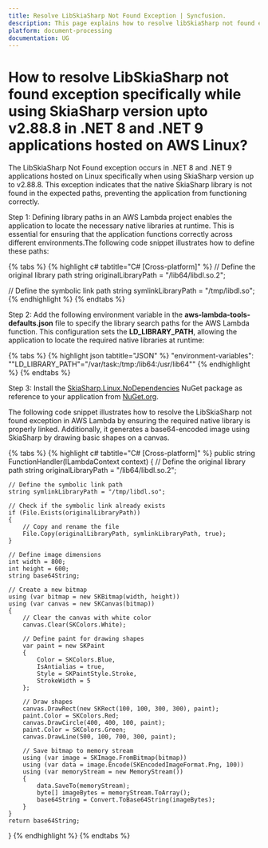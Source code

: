 ```yaml
---
title: Resolve LibSkiaSharp Not Found Exception | Syncfusion.
description: This page explains how to resolve libSkiaSharp not found exception in .NET 8 and .NET 9 on Linux using SkiaSharp version upto v2.88.8 on AWS.
platform: document-processing
documentation: UG
---
```


# How to resolve LibSkiaSharp not found exception specifically while using SkiaSharp version upto v2.88.8 in .NET 8 and .NET 9 applications hosted on AWS Linux?

The LibSkiaSharp Not Found exception occurs in .NET 8 and .NET 9 applications hosted on Linux specifically when using SkiaSharp version up to v2.88.8. This exception indicates that the native SkiaSharp library is not found in the expected paths, preventing the application from functioning correctly.

Step 1: Defining library paths in an AWS Lambda project enables the application to locate the necessary native libraries at runtime. This is essential for ensuring that the application functions correctly across different environments.The following code snippet illustrates how to define these paths:

{% tabs %}
{% highlight c# tabtitle="C# [Cross-platform]" %}
// Define the original library path
string originalLibraryPath = "/lib64/libdl.so.2";

// Define the symbolic link path
string symlinkLibraryPath = "/tmp/libdl.so"; 
{% endhighlight %}
{% endtabs %}

Step 2: Add the following environment variable in the **aws-lambda-tools-defaults.json** file to specify the library search paths for the AWS Lambda function. This configuration sets the **LD_LIBRARY_PATH**, allowing the application to locate the required native libraries at runtime:

{% tabs %}
{% highlight json tabtitle="JSON" %}
"environment-variables": "\"LD_LIBRARY_PATH\"=\"/var/task:/tmp:/lib64:/usr/lib64\""
{% endhighlight %}
{% endtabs %}

Step 3: Install the [SkiaSharp.Linux.NoDependencies](https://www.nuget.org/packages/SkiaSharp.NativeAssets.Linux.NoDependencies) NuGet package as reference to your application from [NuGet.org](https://www.nuget.org).

The following code snippet illustrates how to resolve the LibSkiaSharp not found exception in AWS Lambda by ensuring the required native library is properly linked. Additionally, it generates a base64-encoded image using SkiaSharp by drawing basic shapes on a canvas.

{% tabs %}
{% highlight c# tabtitle="C# [Cross-platform]" %}
public string FunctionHandler(ILambdaContext context)
{
    // Define the original library path
    string originalLibraryPath = "/lib64/libdl.so.2";

    // Define the symbolic link path
    string symlinkLibraryPath = "/tmp/libdl.so"; 

    // Check if the symbolic link already exists
    if (File.Exists(originalLibraryPath))
    {
        // Copy and rename the file
        File.Copy(originalLibraryPath, symlinkLibraryPath, true);
    }

    // Define image dimensions
    int width = 800;
    int height = 600;
    string base64String;

    // Create a new bitmap
    using (var bitmap = new SKBitmap(width, height))
    using (var canvas = new SKCanvas(bitmap))
    {
        // Clear the canvas with white color
        canvas.Clear(SKColors.White);

        // Define paint for drawing shapes
        var paint = new SKPaint
        {
            Color = SKColors.Blue,
            IsAntialias = true,
            Style = SKPaintStyle.Stroke,
            StrokeWidth = 5
        };

        // Draw shapes
        canvas.DrawRect(new SKRect(100, 100, 300, 300), paint);
        paint.Color = SKColors.Red;
        canvas.DrawCircle(400, 400, 100, paint);
        paint.Color = SKColors.Green;
        canvas.DrawLine(500, 100, 700, 300, paint);

        // Save bitmap to memory stream
        using (var image = SKImage.FromBitmap(bitmap))
        using (var data = image.Encode(SKEncodedImageFormat.Png, 100))
        using (var memoryStream = new MemoryStream())
        {
            data.SaveTo(memoryStream);
            byte[] imageBytes = memoryStream.ToArray();
            base64String = Convert.ToBase64String(imageBytes);
        }
    }
    return base64String;
}
{% endhighlight %}
{% endtabs %}
